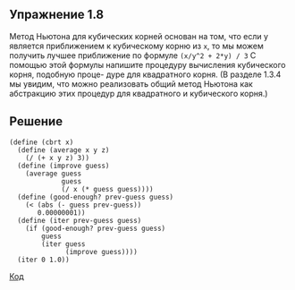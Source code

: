 ## Упражнение 1.8

Метод Ньютона для кубических корней основан на том, что если y является приближением к кубическому корню из `x`, то мы можем получить лучшее приближение по формуле
`(x/y^2 + 2*y) / 3`
С помощью этой формулы напишите процедуру вычисления кубического корня, подобную проце- дуре для квадратного корня. (В разделе 1.3.4 мы увидим, что можно реализовать общий метод Ньютона как абстракцию этих процедур для квадратного и кубического корня.)

## Решение

```racket
(define (cbrt x)
  (define (average x y z)
    (/ (+ x y z) 3))
  (define (improve guess)
    (average guess
             guess
             (/ x (* guess guess))))
  (define (good-enough? prev-guess guess)
    (< (abs (- guess prev-guess))
       0.00000001))
  (define (iter prev-guess guess)
    (if (good-enough? prev-guess guess)
        guess
        (iter guess
              (improve guess))))
  (iter 0 1.0))

```

[Код](../../src/ch01/1-8.rkt)
